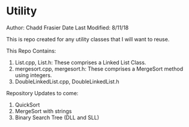 # Utility
Author: Chadd Frasier
Date Last Modified: 8/11/18

This is repo created for any utility classes that I will want to reuse.

This Repo Contains:
1. List.cpp, List.h: These comprises a Linked List Class.
2. mergesort.cpp, mergesort.h: These comprises a MergeSort method using integers.
3. DoubleLinkedList.cpp, DoubleLinkedList.h

Repository Updates to come:

1. QuickSort
2. MergeSort with strings
3. Binary Search Tree (DLL and SLL) 
